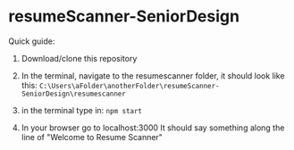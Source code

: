 # resumeScanner-SeniorDesign

Quick guide:

1) Download/clone this repository

2) In the terminal, navigate to the resumescanner folder,
   it should look like this: `C:\Users\aFolder\anotherFolder\resumeScanner-SeniorDesign\resumescanner`

3) in the terminal type in: `npm start`

4) In your browser go to localhost:3000
   It should say something along the line of "Welcome to Resume Scanner"